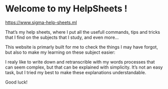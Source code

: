 # Welcome to my HelpSheets !

https://www.sigma-help-sheets.ml

That’s my help sheets, where I put all the usefull commands, tips and tricks that I find on the subjects that I study, and even more…

This website is primarly built for me to check the things I may have forgot, but also to make my learning on these subject easier:

I realy like to write down and retranscrible with my words processes that can seem complex, but that can be explained with simplicity. It’s not an easy task, but I tried my best to make these explanations understandable.

Good luck!
